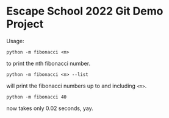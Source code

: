 # Escape School 2022 Git Demo Project


Usage:

```
python -m fibonacci <n>
```
to print the nth fibonacci number.

```
python -m fibonacci <n> --list
```
will print the fibonacci numbers up to and including `<n>`.

```
python -m fibonacci 40
```
now takes only 0.02 seconds, yay.

